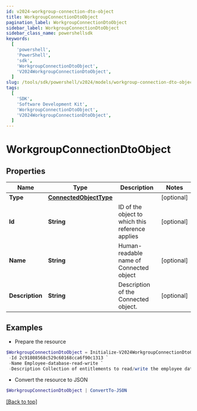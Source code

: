 ```yaml
---
id: v2024-workgroup-connection-dto-object
title: WorkgroupConnectionDtoObject
pagination_label: WorkgroupConnectionDtoObject
sidebar_label: WorkgroupConnectionDtoObject
sidebar_class_name: powershellsdk
keywords:
  [
    'powershell',
    'PowerShell',
    'sdk',
    'WorkgroupConnectionDtoObject',
    'V2024WorkgroupConnectionDtoObject',
  ]
slug: /tools/sdk/powershell/v2024/models/workgroup-connection-dto-object
tags:
  [
    'SDK',
    'Software Development Kit',
    'WorkgroupConnectionDtoObject',
    'V2024WorkgroupConnectionDtoObject',
  ]
---
```


# WorkgroupConnectionDtoObject

## Properties

| Name | Type | Description | Notes |
| --- | --- | --- | --- |
| **Type** | [**ConnectedObjectType**](connected-object-type) |  | [optional] |
| **Id** | **String** | ID of the object to which this reference applies | [optional] |
| **Name** | **String** | Human-readable name of Connected object | [optional] |
| **Description** | **String** | Description of the Connected object. | [optional] |

## Examples

- Prepare the resource

```powershell
$WorkgroupConnectionDtoObject = Initialize-V2024WorkgroupConnectionDtoObject  -Type null `
 -Id 2c91808568c529c60168cca6f90c1313 `
 -Name Employee-database-read-write `
 -Description Collection of entitlements to read/write the employee database.
```

- Convert the resource to JSON

```powershell
$WorkgroupConnectionDtoObject | ConvertTo-JSON
```

[[Back to top]](#)
